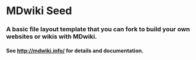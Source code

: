 MDwiki Seed
===========

### A basic file layout template that you can fork to build your own websites or wikis with MDwiki. 

#### See <http://mdwiki.info/> for details and documentation.



